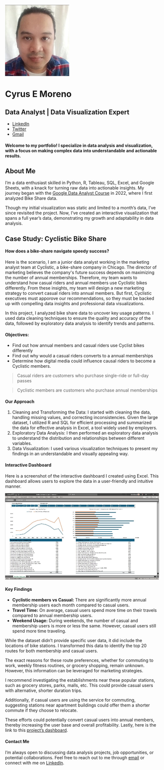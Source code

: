 ![mypic](/github.jpg)

# Cyrus E Moreno
## Data Analyst | Data Visualization Expert
- [Linkedln](https://www.linkedin.com/in/cyrusemoreno/)
- [Twitter](https://twitter.com/CyrusEMoreno)
- [Gmail](mailto:cyrusthegreatmoreno@gmail.com)


#### Welcome to my portfolio! I specialize in data analysis and visualization, with a focus on making complex data into understandable and actionable results.

## About Me

I’m a data enthusiast skilled in Python, R, Tableau, SQL, Excel, and Google Sheets, with a knack for turning raw data into actionable insights. My journey began with the [Google Data Analyst Course](https://www.coursera.org/account/accomplishments/specialization/certificate/ZVCWVNBZ35LT) in 2022, where I first analyzed Bike Share data.

Though my initial visualization was static and limited to a month’s data, I’ve since revisited the project. Now, I’ve created an interactive visualization that spans a full year’s data, demonstrating my growth and adaptability in data analysis.

## Case Study: Cyclistic Bike Share
#### How does a bike-share navigate speedy success?

Here is the scenario, I am a junior data analyst working in the marketing analyst team at Cyclistic, a bike-share company in Chicago. The director of marketing believes the company's future success depends on maximizing the number of annual memberships. Therefore, my team wants to understand how casual riders and annual members use Cyclistic bikes differently. From these insights, my team will design a new marketing strategy to convert casual riders into annual members. But first, Cyclistic executives must apporove our recommendations, so they must be backed up with compelling data insights and professional data visualizations.

In this project, I analyzed bike share data to uncover key usage patterns. I used data cleaning techniques to ensure the quality and accuracy of the data, followed by exploratory data analysis to identify trends and patterns.

#### Objectives:
-	Find out how annual members and casual riders use Cyclist bikes differently
-	Find out why would a casual riders converts to a annual memberships
-	Determine how digital media could influence causal riders to become a Cyclistic members.

> Casual riders are customers who purchase single-ride or full-day passes

> Cyclistic members are customers who purchase annual memberships

#### Our Approach
1. Cleaning and Transforming the Data: I started with cleaning the data, handling missing values, and correcting inconsistencies. Given the large dataset, I utilized R and SQL for efficient processing and summarized the data for effective analysis in Excel, a tool widely used by employers.
2. Exploratory Data Analysis: I then performed an exploratory data analysis to understand the distribution and relationships between different variables.
3. Data Visualization: I used various visualization techniques to present my findings in an understandable and visually appealing way.

#### Interactive Dashboard
Here is a screenshot of the interactive dashboard I created using Excel. This dashboard allows users to explore the data in a user-friendly and intuitive manner.

[![dashboard](/dashboard.jpg)](https://1drv.ms/x/s!AlqOSNWLwB1YiUAwyE4vUIPC8NrR?e=joqo7M)

#### Key Findings
- **Cyclistic members vs Casual:** There are significantly more annual membership users each month compared to casual users.
- **Travel Time:** On average, casual users spend more time on their travels compared to annual membership users.
- **Weekend Usage:** During weekends, the number of casual and membership users is more or less the same. However, casual users still spend more time traveling.

While the dataset didn’t provide specific user data, it did include the locations of bike stations. I transformed this data to identify the top 20 routes for both membership and casual users.

The exact reasons for these route preferences, whether for commuting to work, weekly fitness routines, or grocery shopping, remain unknown. However, this information can be leveraged for marketing strategies.

I recommend investigating the establishments near these popular stations, such as grocery stores, parks, malls, etc. This could provide casual users with alternative, shorter duration trips.

Additionally, if casual users are using the service for commuting, suggesting stations near apartment buildings could offer them a shorter commute if they choose to relocate.

These efforts could potentially convert casual users into annual members, thereby increasing the user base and overall profitability. Lastly, here is the link to this [project’s dashboard](https://1drv.ms/x/s!AlqOSNWLwB1YiUAwyE4vUIPC8NrR?e=joqo7M).

#### Contact Me
I’m always open to discussing data analysis projects, job opportunities, or potential collaborations. Feel free to reach out to me through [email](mailto:cyrusthegreatmoreno@gmail.com) or connect with me on [Linkedln](https://www.linkedin.com/in/cyrusemoreno/).
